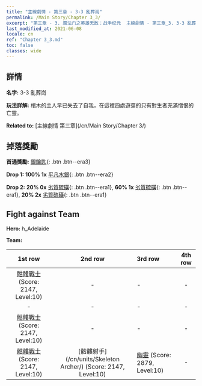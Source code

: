 ```yaml
---
title: "主線劇情 - 第三章 - 3-3 亂葬崗"
permalink: /Main Story/Chapter 3_3/
excerpt: "第三章 - 3. 魔法门之英雄无敌：战争纪元  主線劇情 - 第三章_3. 3-3 亂葬崗"
last_modified_at: 2021-06-08
locale: cn
ref: "Chapter 3_3.md"
toc: false
classes: wide
---
```


## 詳情

 **名字:** 3-3 亂葬崗

 **玩法詳解:** 棺木的主人早已失去了自我，在這裡四處遊蕩的只有對生者充滿憎恨的亡靈。

 **Related to:** [主線劇情 第三章](/cn/Main Story/Chapter 3/)

## 掉落獎勵

 **首通獎勵:** [銀鑰匙](/cn/Items/con_693/){: .btn .btn--era3}

 **Drop 1:** **100% 1x** [平凡水銀](/cn/Items/mat_8/){: .btn .btn--era2}

 **Drop 2:** **20% 0x** [劣質硫磺](/cn/Items/mat_3/){: .btn .btn--era1}, **60% 1x** [劣質硫磺](/cn/Items/mat_3/){: .btn .btn--era1}, **20% 2x** [劣質硫磺](/cn/Items/mat_3/){: .btn .btn--era1}


## Fight against Team
 **Hero:** h_Adelaide

 **Team:**


  | 1st row | 2nd row | 3rd row | 4th row |
  |:----:|:----:|:----|:----:|
  | [骷髏戰士](/cn/units/Skeleton/) (Score: 2147, Level:10)  | - | - | - |
  | - | - | - | - |
  | [骷髏戰士](/cn/units/Skeleton/) (Score: 2147, Level:10)  | - | - | - |
  | [骷髏戰士](/cn/units/Skeleton/) (Score: 2147, Level:10)  | [骷髏射手](/cn/units/Skeleton Archer/) (Score: 2147, Level:10)  | [幽靈](/cn/units/Wight/) (Score: 2879, Level:10)  | - |


